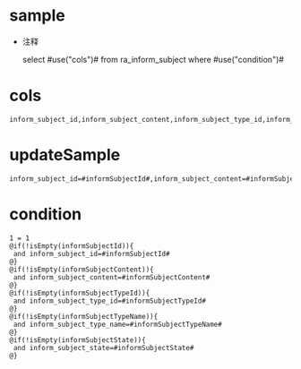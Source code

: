 sample
===
* 注释

	select #use("cols")# from ra_inform_subject  where  #use("condition")#

cols
===
	inform_subject_id,inform_subject_content,inform_subject_type_id,inform_subject_type_name,inform_subject_state

updateSample
===
	
	inform_subject_id=#informSubjectId#,inform_subject_content=#informSubjectContent#,inform_subject_type_id=#informSubjectTypeId#,inform_subject_type_name=#informSubjectTypeName#,inform_subject_state=#informSubjectState#

condition
===

	1 = 1  
	@if(!isEmpty(informSubjectId)){
	 and inform_subject_id=#informSubjectId#
	@}
	@if(!isEmpty(informSubjectContent)){
	 and inform_subject_content=#informSubjectContent#
	@}
	@if(!isEmpty(informSubjectTypeId)){
	 and inform_subject_type_id=#informSubjectTypeId#
	@}
	@if(!isEmpty(informSubjectTypeName)){
	 and inform_subject_type_name=#informSubjectTypeName#
	@}
	@if(!isEmpty(informSubjectState)){
	 and inform_subject_state=#informSubjectState#
	@}
	
	